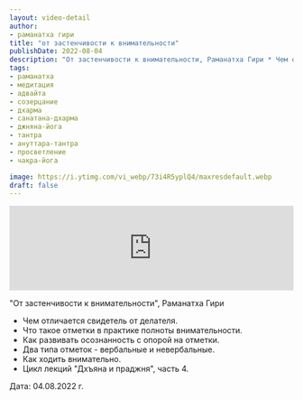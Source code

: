 ```yaml
---
layout: video-detail
author:
- раманатха гири
title: "от застенчивости к внимательности"
publishDate: 2022-08-04
description: "От застенчивости к внимательности, Раманатха Гири * Чем отличается свидетель от делателя. * Что такое отметки в практике полноты внимательности. * Как развивать осознанность с опорой на отметки. * Два типа отметок - вербальные и невербальные. * Ка"
tags: 
- раманатха
- медитация
- адвайта
- созерцание
- дхарма
- санатана-дхарма
- джняна-йога
- тантра
- ануттара-тантра
- просветление
- чакра-йога

image: https://i.ytimg.com/vi_webp/73i4R5yplQ4/maxresdefault.webp
draft: false
---
```


<iframe width="100%" src="https://www.youtube.com/embed/73i4R5yplQ4" frameborder="0" allowfullscreen=""></iframe> 

 "От застенчивости к внимательности", Раманатха Гири

* Чем отличается свидетель от делателя.
* Что такое отметки в практике полноты внимательности.
* Как развивать осознанность с опорой на отметки.
* Два типа отметок - вербальные и невербальные.
* Как ходить внимательно.
* Цикл лекций "Дхъяна и праджня", часть 4.

  
 Дата: 04.08.2022 г.

  

 